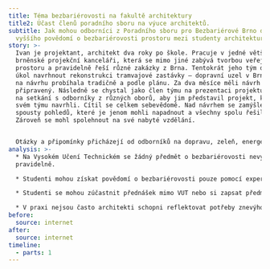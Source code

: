 ```yaml
---
title: Téma bezbariérovosti na fakultě architektury
title2: Účast členů poradního sboru na výuce architektů.
subtitle: Jak mohou odborníci z Poradního sboru pro Bezbariérové Brno docílit
  vyššího povědomí o bezbariérovosti prostoru mezi studenty architektury v Brně?
story: >-
  Ivan je projektant, architekt dva roky po škole. Pracuje v jedné větší
  brněnské projekční kanceláři, která se mimo jiné zabývá tvorbou veřejného
  prostoru a pravidelně řeší různé zakázky z Brna. Tentokrát jeho tým dostal za
  úkol navrhnout rekonstrukci tramvajové zastávky – dopravní uzel v Brně. Práce
  na návrhu probíhala tradičně a podle plánu. Za dva měsíce měli návrh
  připravený. Následně se chystal jako člen týmu na prezentaci projektu. Přišel
  na setkání s odborníky z různých oborů, aby jim představil projekt, který ve
  svém týmu navrhli. Cítil se celkem sebevědomě. Nad návrhem se zamýšleli ze
  spousty pohledů, které je jenom mohli napadnout a všechny spolu řešili v týmu.
  Zároveň se mohl spolehnout na své nabyté vzdělání.  


  Otázky a připomínky přicházejí od odborníků na dopravu, zeleň, energetické sítě a na všechny dokáže odpovědět a reagovat, tak aby uspokojil požadavky jednotlivých expertů. Náhle ale přichází dotaz na bezbariérový přístup pro uživatele vozíku a nevidomé osoby. Ivan najednou ztrácí půdu pod nohama a neví co má říct na bezbariérovost se zaměřil pouze snížením obrubníku a podle přítomných expertů na bezbariérovost to není dostatečné. Chybí vodící linie, sklon na přechodu je příliš strmý a itinerář je umístěn chaoticky. Celý projekt se musí předělat. Kdyby tam byl v této problematice informovanější.
analysis: >-
  * Na Vysokém Učení Technickém se žádný předmět o bezbariérovosti nevyučuje
  pravidelně.

  * Studenti mohou získat povědomí o bezbariérovosti pouze pomocí expertů na různých přednáškách. 

  * Studenti se mohou zúčastnit přednášek mimo VUT nebo si zapsat předměty z jiných univerzit.

  * V praxi nejsou často architekti schopni reflektovat potřeby znevýhodněných skupin jakou jsou například uživatelé vozíku nebo osoby s postižením zraku.
before:
  source: internet
after:
  source: internet
timeline:
  - parts: 1
---
```

